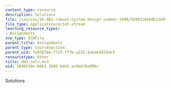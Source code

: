 ```yaml
---
content_type: resource
description: Solutions
file: /courses/16-881-robust-system-design-summer-1998/5898510eb0b13695bde5ac9e676e89bc_HW3_soln.mcd
file_type: application/octet-stream
learning_resource_types:
- Assignments
ocw_type: OCWFile
parent_title: Assignments
parent_type: CourseSection
parent_uid: fe0587be-771f-f77b-a225-1eba64d2dde3
resourcetype: Other
title: HW3_soln.mcd
uid: 5898510e-b0b1-3695-bde5-ac9e676e89bc
---
```

Solutions

